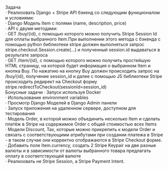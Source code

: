 Задача  
· 	Реализовать Django + Stripe API бэкенд со следующим функционалом и условиями:  
· 	Django Модель Item с полями (name, description, price)  
· 	API с двумя методами:  
· 	GET /buy/{id}, c помощью которого можно получить Stripe Session Id для оплаты выбранного Item.При выполнении этого метода c бэкенда с помощью python библиотеки stripe должен выполняться запрос stripe.checkout.Session.create(...) и полученный session.id выдаваться в результате запроса  
· 	GET /item/{id}, c помощью которого можно получить простейшую HTML страницу, на которой будет информация о выбранном Item и кнопка Buy. По нажатию на кнопку Buy должен происходить запрос на /buy/{id}, получение session_id и далее с помощью JS библиотеки Stripe происходить редирект на Checkout форму stripe.redirectToCheckout(sessionId=session_id)  
Бонусные задачи
· 	Запуск используя Docker  
· 	Использование environment variables  
· 	Просмотр Django Моделей в Django Admin панели  
· 	Запуск приложения на удаленном сервере, доступном для тестирования  
· 	Модель Order, в которой можно объединить несколько Item и сделать платёж в Stripe на содержимое Order c общей стоимостью всех Items  
· 	Модели Discount, Tax, которые можно прикрепить к модели Order и связать с соответствующими атрибутами при создании платежа в Stripe - в таком случае они корректно отображаются в Stripe Checkout форме.  
· 	Добавить поле Item.currency, создать 2 Stripe Keypair на две разные валюты и в зависимости от валюты выбранного товара предлагать оплату в соответствующей валюте  
· 	Реализовать не Stripe Session, а Stripe Payment Intent.  